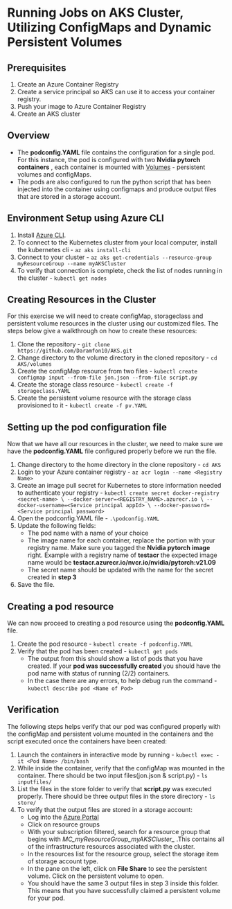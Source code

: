 # Running Jobs on AKS Cluster, Utilizing ConfigMaps and Dynamic Persistent Volumes
## Prerequisites
 1. Create an Azure Container Registry
 2. Create a service principal so AKS can use it to access your container registry.
 3. Push your image to Azure Container Registry
 4. Create an AKS cluster

## Overview

- The **podconfig.YAML** file contains the configuration for a single pod. For this instance, the pod is configured with two **Nvidia pytorch containers** , each container is mounted with [Volumes](https://docs.microsoft.com/en-us/azure/aks/concepts-storage) - persistent volumes and configMaps.
- The pods are also configured to run the python script that has been injected into the container using configmaps and produce output files that are stored in a storage account.

## Environment Setup using Azure CLI
1. Install [Azure CLI](https://docs.microsoft.com/en-us/cli/azure/install-azure-cli-windows?tabs=azure-cli). 
2. To connect to the Kubernetes cluster from your local computer, install the kubernetes cli - `az aks install-cli`
3. Connect to your cluster - `az aks get-credentials --resource-group myResourceGroup --name myAKSCluster`
4. To verify that connection is complete, check the list of nodes running in the cluster - `kubectl get nodes`

## Creating Resources in the Cluster

For this exercise we will need to create configMap, storageclass and persistent volume resources in the cluster using our customized files. The steps below give a walkthrough on how to create these resources:
1. Clone the repository - `git clone https://github.com/Daramfon10/AKS.git`
2. Change directory to the volume directory in the cloned repository - `cd AKS/volumes`
3. Create the configMap resource from two files - `kubectl create configmap input --from-file jon.json --from-file script.py`
4. Create the storage class resource - `kubectl create -f storageclass.YAML`
5. Create the persistent volume resource with the storage class provisioned to it - `kubectl create -f pv.YAML`

## Setting up the pod configuration file

Now that we have all our resources in the cluster, we need to make sure we have the **podconfig.YAML** file configured properly before we run the file.
1. Change directory to the home directory in the clone repository - `cd AKS`
2. Login to your Azure container registry - `az acr login --name <Registry Name>`
3. Create an image pull secret for Kubernetes to store information needed to authenticate your registry - `kubectl create secret docker-registry <secret-name> \
    --docker-server=<REGISTRY_NAME>.azurecr.io \
    --docker-username=<Service principal appId> \
    --docker-password=<Service principal password>`
3. Open the podconfig.YAML file - `.\podconfig.YAML`
4. Update the following fields:
   -  The pod name with a name of your choice
   -  The image name for each container, replace the <Registry Name> portion with your registry name. Make sure you tagged the **Nvidia pytorch image** right. Example with a registry name of **testacr** the expected image name would be **testacr.azurecr.io/nvcr.io/nvidia/pytorch:v21.09**
   - The secret name should be updated with the name for the secret created in **step 3**
5. Save the file.
 
 ## Creating a pod resource
 
 We can now proceed to creating a pod resource using the **podconfig.YAML** file.
 1. Create the pod resource - `kubectl create -f podconfig.YAML`
 2. Verify that the pod has been created - `kubectl get pods`
    - The output from this should show a list of pods that you have created. If your **pod was successfully created** you should have the pod name with status of running (2/2) containers. 
    - In the case there are any errors, to help debug run the command - `kubectl describe pod <Name of Pod>`
 
 ## Verification
 
 The following steps helps verify that our pod was configured properly with the configMap and persistent volume mounted in the containers and the script executed once the containers have been created:
 1. Launch the containers in interactive mode by running - `kubectl exec -it <Pod Name> /bin/bash`
 2. While inside the container, verify that the configMap was mounted in the container. There should be two input files(jon.json & script.py) - `ls inputfiles/`
 3. List the files in the store folder to verify that **script.py** was executed properly. There should be three output files in the store directory - `ls store/`
 4. To verify that the output files are stored in a storage account:
    - Log into the [Azure Portal](portal.azure.com)
    - Click on resource groups
    - With your subscription filtered, search for a resource group that begins with *MC_myResourceGroup_myAKSCluster_* .This contains all of the infrastructure resources associated with the cluster.
    - In the resources list for the resource group, select the storage item of storage account type. 
    - In the pane on the left, click on **File Share** to see the persistent volume. Click on the persistent volume to open.
    - You should have the same 3 output files in step 3 inside this folder. This means that you have successfully claimed a persistent volume for your pod.
